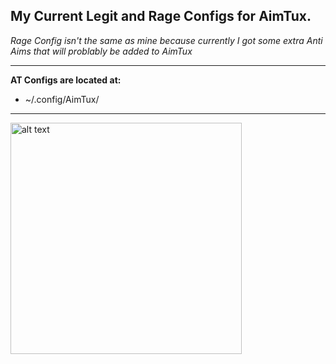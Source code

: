 ## My Current Legit and Rage Configs for AimTux.

*_Rage Config isn't the same as mine because currently I got some extra Anti Aims that will problably be added to AimTux_*

_______________________________________________________________________________________________________________________________

**AT Configs are located at:**

* ~/.config/AimTux/

_______________________________________________________________________________________________________________________________

<img src="http://i.imgur.com/ZufwJab.jpg" alt="alt text" width="370" height="370">
